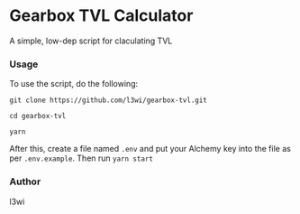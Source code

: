 # Gearbox TVL Calculator

A simple, low-dep script for claculating TVL

### Usage

To use the script, do the following:

```
git clone https://github.com/l3wi/gearbox-tvl.git

cd gearbox-tvl

yarn
```

After this, create a file named `.env` and put your Alchemy key into the file as per `.env.example`. Then run `yarn start`

### Author

l3wi
